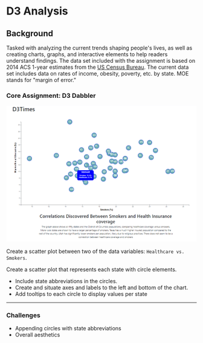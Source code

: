 # D3 Analysis

## Background

Tasked with analyzing the current trends shaping people's lives, as well as creating charts, graphs, and interactive elements to help readers understand findings.
The data set included with the assignment is based on 2014 ACS 1-year estimates from the [US Census Bureau](https://data.census.gov/cedsci/). The current data set includes data on rates of income, obesity, poverty, etc. by state. MOE stands for "margin of error."

### Core Assignment: D3 Dabbler 

![Scatterplot](Images/Scatterplot.PNG)

Create a scatter plot between two of the data variables: `Healthcare vs. Smokers`.

Create a scatter plot that represents each state with circle elements. 
* Include state abbreviations in the circles.
* Create and situate axes and labels to the left and bottom of the chart.
* Add tooltips to each circle to display values per state
- - -

### Challenges
* Appending circles with state abbreviations
* Overall aesthetics 
